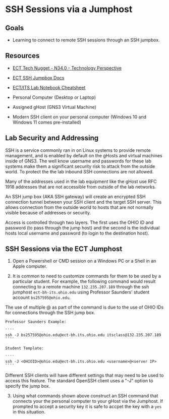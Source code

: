 # SSH Sessions via a Jumphost

## Goals
- Learning to connect to remote SSH sessions through an SSH jumpbox.

## Resources
- [ECT Tech Nugget - N34.0 - Technology Perspective](https://youtu.be/ixrzbdUu8yQ)
- [ECT SSH Jumpbox Docs](https://sites.google.com/site/ohioitslab/home/how-to/ssh-jump-box)
- [ECT/ITS Lab Notebook Cheatsheet](https://github.com/OHIO-ECT/Lab-Notebook-Cheat-Sheet)
- Personal Computer (Desktop or Laptop)
- Assigned gHost (GNS3 Virtual Machine)

- Modern SSH client on your personal computer (Windows 10 and Windows 11 comes pre-installed)

## Lab Security and Addressing

SSH is a service commonly ran in on Linux systems to provide remote management, and is enabled by default on the gHosts and virtual machines inside of GNS3.  The well know username and passwords for these lab systems make them a significant security risk to attack from the outside world.  To protect the the lab inbound SSH connections are not allowed.  

Many of the addresses used in the lab equipment like the gHost use RFC 1918 addresses that are not accessible from outside of the lab networks.

An SSH jump box (AKA SSH gateway) will create an encrypted SSH connection tunnel between your SSH client and the target SSH server. This allows connection from the outside world to hosts that are not normally visible because of addresses or security. 

Access is controlled through two layers.  The first uses the OHIO ID and password (to pass through the jump host) and the second is the individual hosts local username and password (to login to the destination host).

## SSH Sessions via the ECT Jumphost

1. Open a Powershell or CMD session on a Windows PC or a Shell in an Apple computer.

2. It is common to need to customize commands for them to be used by a particular student. For example, the following command would result connecting to a remote machine `132.235.207.189` through the ssh jumphost `ect-bh-its.ohio.edu` using Professor Saunders' student account `bs257595@ohio.edu`.

The use of multiple @ as part of the command is due to the use of OHIO IDs for connections through the SSH jump box.

    Professor Saunders Example:

    ````
    ssh -J bs257595@ohio.edu@ect-bh.its.ohio.edu itsclass@132.235.207.189
    ````

    Student Template:

    ````
    ssh -J <OHIOID>@ohio.edu@ect-bh.its.ohio.edu <username>@<server IP>
    ````

Different SSH clients will have different settings that may need to be used to access this feature. The standard OpenSSH client uses a "-J" option to specify the jump box.

3. Using what commands shown above construct an SSH command that connects your the personal computer to your gHost via the Jumphost.  If prompted to accept a security key it is safe to accpet the key with a ```yes``` in this situation.



